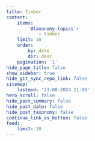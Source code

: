 ```yaml
---
title: Timber
content:
    items:
        '@taxonomy.topics':
            - timber
    limit: 10
    order:
        by: date
        dir: desc
    pagination: '1'
hide_page_title: false
show_sidebar: true
hide_git_sync_repo_link: false
sitemap:
    lastmod: '23-08-2024 11:04'
hero_scroll: false
hide_post_summary: false
hide_post_date: false
hide_post_taxonomy: false
continue_link_as_button: false
feed:
    limit: 10
---
```



